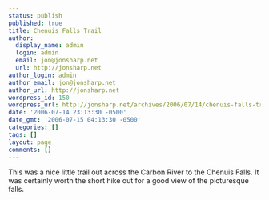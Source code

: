 ```yaml
---
status: publish
published: true
title: Chenuis Falls Trail
author:
  display_name: admin
  login: admin
  email: jon@jonsharp.net
  url: http://jonsharp.net
author_login: admin
author_email: jon@jonsharp.net
author_url: http://jonsharp.net
wordpress_id: 150
wordpress_url: http://jonsharp.net/archives/2006/07/14/chenuis-falls-trail/
date: '2006-07-14 23:13:30 -0500'
date_gmt: '2006-07-15 04:13:30 -0500'
categories: []
tags: []
layout: page
comments: []
---
```

This was a nice little trail out across the Carbon River to the Chenuis Falls. It was certainly worth the short hike out for a good view of the picturesque falls.
